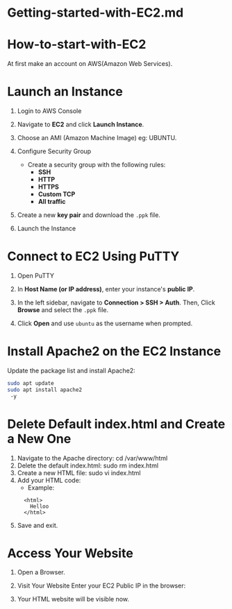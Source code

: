 # Getting-started-with-EC2.md
# How-to-start-with-EC2
At first make an account on AWS(Amazon Web Services).

# Launch an Instance 
1. Login to AWS Console

2. Navigate to **EC2** and click **Launch Instance**.

3. Choose an AMI (Amazon Machine Image) eg: UBUNTU. 

5. Configure Security Group
   - Create a security group with the following rules:
     - **SSH** 
     - **HTTP** 
     - **HTTPS**
     - **Custom TCP**
     - **All traffic**

6. Create a new **key pair** and download the `.ppk` file.

7. Launch the Instance

# Connect to EC2 Using PuTTY

1. Open PuTTY

2. In **Host Name (or IP address)**, enter your instance's **public IP**.

3. In the left sidebar, navigate to **Connection > SSH > Auth**. Then, Click **Browse** and select the `.ppk` file.

4. Click **Open** and use `ubuntu` as the username when prompted.

# Install Apache2 on the EC2 Instance

Update the package list and install Apache2:
```bash
sudo apt update
sudo apt install apache2
 -y
```

# Delete Default index.html and Create a New One
1. Navigate to the Apache directory:
   cd /var/www/html
2. Delete the default index.html:
   sudo rm index.html
3. Create a new HTML file:
   sudo vi index.html
4. Add your HTML code:
   - Example:
   ```
     <html>
       Helloo 
     </html>
   ```
5. Save and exit.

# Access Your Website
1. Open a Browser.

2. Visit Your Website 
    Enter your EC2 Public IP in the browser:
3. Your HTML website will be visible now. 
